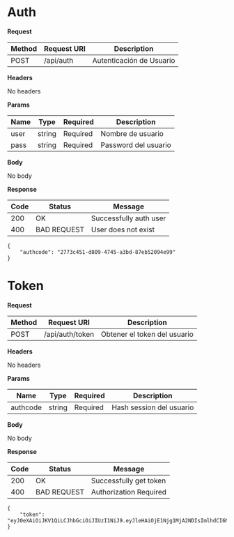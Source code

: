 # Auth

**Request**

 Method | Request URI | Description
------- | ----------- | ------------
POST | /api/auth | Autenticación de Usuario

**Headers**

No headers

**Params**

 Name | Type | Required | Description
---- | ----- | -------- | ------------
user | string | Required | Nombre de usuario
pass | string | Required | Password del usuario

**Body**

No body

**Response**

Code | Status | Message
---- | ------ | -------
200 | OK | Successfully auth user
400 | BAD REQUEST | User does not exist

```
{
    "authcode": "2773c451-d809-4745-a3bd-87eb52094e99"
}
```

# Token

**Request**

 Method | Request URI | Description
------- | ----------- | ------------
POST | /api/auth/token | Obtener el token del usuario

**Headers**

No headers

**Params**

 Name | Type | Required | Description
---- | ----- | -------- | ------------
authcode | string | Required | Hash session del usuario

**Body**

No body

**Response**

Code | Status | Message
---- | ------ | -------
200 | OK | Successfully get token
400 | BAD REQUEST | Authorization Required

```
{
    "token": "eyJ0eXAiOiJKV1QiLCJhbGciOiJIUzI1NiJ9.eyJleHAiOjE1Njg1MjA2NDIsImlhdCI6MTUzNjk4NDY0Miwic3ViIjoiMjc3M2M0NTEtZDgwOS00NzQ1LWEzYmQtODdlYjUyMDk0ZTk5In0.LJN2uKJT8REBeH8WhljJAM3JGCiklXJS29Htn5SZP4A"
}
```
